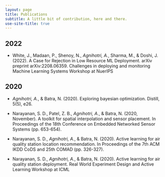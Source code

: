 ```yaml
---
layout: page
title: Publications
subtitle: A little bit of contribution, here and there.
use-site-title: true
---
```


## 2022

- White, J., Madaan, P., Shenoy, N., _Agnihotri, A._, Sharma, M., & Doshi, J. (2022). A Case for Rejection in Low Resource ML Deployment. arXiv preprint arXiv:2208.06359. Challenges in deploying and monitoring Machine Learning Systems Workshop at NuerIPS
## 2020


- _Agnihotri, A._, & Batra, N. (2020). Exploring bayesian optimization. Distill, 5(5), e26.

- Narayanan, S. D., Patel, Z. B., _Agnihotri, A._, & Batra, N. (2020, November). A toolkit for spatial interpolation and sensor placement. In Proceedings of the 18th Conference on Embedded Networked Sensor Systems (pp. 653-654).

- Narayanan, S. D., _Agnihotri, A._, & Batra, N. (2020). Active learning for air quality station location recommendation. In Proceedings of the 7th ACM IKDD CoDS and 25th COMAD (pp. 326-327).

- Narayanan, S. D., _Agnihotri, A._, & Batra, N. (2020). Active learning for air quality station deployment. Real World Experiment Design and Active Learning Workshop at ICML
